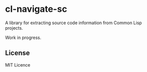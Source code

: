 # cl-navigate-sc
A library for extracting source code information from Common Lisp projects.

Work in progress.

## License

MIT Licence
